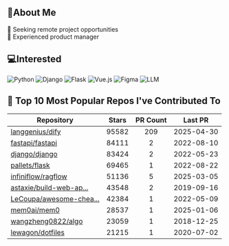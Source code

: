 ## 💫About Me 
👯 Seeking remote project opportunities   
🌱 Experienced product manager

## 💻Interested
![Python](https://img.shields.io/badge/python-3670A0?style=for-the-badge&logo=python&logoColor=ffdd54) ![Django](https://img.shields.io/badge/django-%23092E20.svg?style=for-the-badge&logo=django&logoColor=white) ![Flask](https://img.shields.io/badge/flask-%23000.svg?style=for-the-badge&logo=flask&logoColor=white) ![Vue.js](https://img.shields.io/badge/vuejs-%2335495e.svg?style=for-the-badge&logo=vuedotjs&logoColor=%234FC08D)  ![Figma](https://img.shields.io/badge/figma-%23F24E1E.svg?style=for-the-badge&logo=figma&logoColor=white) ![LLM](https://img.shields.io/badge/LLM-%23412991.svg?style=for-the-badge&logo=openai&logoColor=white)

## 🌟 Top 10 Most Popular Repos I've Contributed To

| Repository | Stars | PR Count | Last PR |
|-----|:---:|:---:|:---:|
| [langgenius/dify](https://github.com/langgenius/dify) | 95582 | 209 | 2025-04-30 |
| [fastapi/fastapi](https://github.com/fastapi/fastapi) | 84111 | 2 | 2022-08-10 |
| [django/django](https://github.com/django/django) | 83424 | 2 | 2022-05-23 |
| [pallets/flask](https://github.com/pallets/flask) | 69465 | 1 | 2022-08-22 |
| [infiniflow/ragflow](https://github.com/infiniflow/ragflow) | 51136 | 5 | 2025-03-05 |
| [astaxie/build-web-ap...](https://github.com/astaxie/build-web-application-with-golang) | 43548 | 2 | 2019-09-16 |
| [LeCoupa/awesome-chea...](https://github.com/LeCoupa/awesome-cheatsheets) | 42384 | 1 | 2022-05-09 |
| [mem0ai/mem0](https://github.com/mem0ai/mem0) | 28537 | 1 | 2025-01-06 |
| [wangzheng0822/algo](https://github.com/wangzheng0822/algo) | 23059 | 1 | 2018-12-25 |
| [lewagon/dotfiles](https://github.com/lewagon/dotfiles) | 21215 | 1 | 2020-07-02 |

